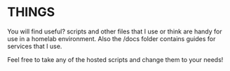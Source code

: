 # THINGS

You will find useful? scripts and other files that I use or think are handy for use in a homelab environment. Also the /docs folder contains guides for services that I use. 

Feel free to take any of the hosted scripts and change them to your needs!
